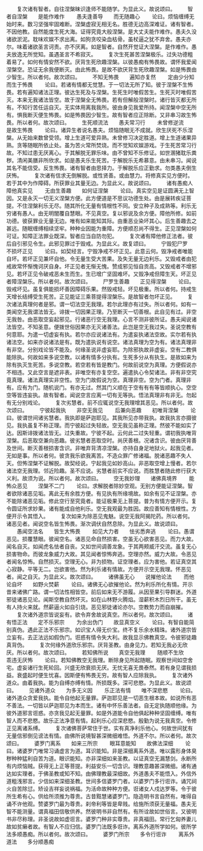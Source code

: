 <!-- { "loadSidebar": true } -->
　　复次诸有智者。自往涅槃昧识逢师不能随学。为显此义。故说颂曰。
　　智者自涅槃　　是能作难作
　　愚夫逢善导　　而无随趣心
　　论曰。烦恼缠缚无始时来。数习坚强牢固难断。涅槃虚寂无相无名。胜德无边高深难证。诸有智者。不因他教。自然能度生死大海。证得究竟大般涅槃。是大丈夫能作难作。愚夫久没诸欲淤泥。耽味欢娱不求出离。如狗贪咬染血枯骨。虽杖逼之犹不弃舍。愚夫亦尔。味着诸欲圣言诃责。亦不厌离。如是智者。自然开觉证大涅槃。是作难作。愚夫放逸无所觉知。虽遇圣言不希寂灭。
　　复次生死甚苦涅槃极乐。过失功德粗着易了。如何有情安然不欲。厌背生死欣趣涅槃。以彼愚痴有怖畏故。谓怀我爱闻涅槃空。恐证无余我便断灭。由此怖畏。是故不欲厌背生死欣趣涅槃。如是怖畏由少智生。所以者何。故次颂曰。
　　不知无怖畏　　遍知亦复然
　　定由少分知　　而生于怖畏
　　论曰。若诸有情都无觉慧。于一切法无所了知。彼于涅槃不生怖畏。若有遍知诸法正理。彼达生死及与涅槃。生死生时唯假苦生。生死灭时唯假苦灭。本来无我诸法皆空。故于涅槃全无怖畏。若有但解般涅槃时。诸行皆灭都无所有。不知行苦任运自灭。无实体用离我我所。彼由身见我爱所持。闻涅槃中空无所有。惧我断灭便生怖畏。如是怖畏因少智生。故有智者应正除断。又非串习故生怖畏。所以者何。故次颂曰。
　　生死顺流法　　愚夫常习行
　　未曾修逆流　　是故生怖畏
　　论曰。诸异生者说名愚夫。烦恼随眠无不成就。欣生厌死不乐涅槃。从无始来数曾受领。增上生道可爱异熟。未曾修习决定胜道。增上生道诸果异熟。贪等随眠所依止处。虽为苦火常所焚烧。而不觉知欢娱游戏。于生死苦常习行故。不知过患无厌离心。于其解脱无罪乐味。由不曾知不乐修证。如世溷猪耽乐粪秽。清闲美膳非所欣求。如是愚夫乐生死苦。于解脱乐无希慕意。由未串习。闻说其名不能信受。反生怖畏。诸有智者由思择力。于解脱乐应正勤求。勿类愚夫倒生厌怖。
　　复次诸有信求无倒解脱。或性贤善。或由慧力。将修真实见方便时。若于其中为作障碍。所获罪业其量无边。为显此义。故说颂曰。
　　诸有愚痴人　　障他真实见
　　无由生善趣　　如何证涅槃
　　论曰。真实空见是证圆满无上智因。又是永灭一切无义涅槃方便。此方便道是不思议功德生处。由是展转疾证菩提。不住涅槃利乐无尽。随其所化无量有情根性不同。安立种子及成熟等。利乐无穷诸有愚人。由无明闇覆自慧眼。不见真空。复以邪说及余方便。障他所修。如前功德。彼获罪业无量无边。唯有如来能知其际。由重恶业染坏其心。后生善趣去之甚远。随眠缠缚相续坚牢。种种业因能为重障。方便顺忍尚不得生。正见涅槃如何可证。知障正法罪业既深。智者应当自防勿犯。
　　复次诸有障他修正法者。彼后自引邪见令生。此邪见罪过于毁戒。为显此义。故复颂曰。
　　宁毁犯尸罗　　不损坏正见
　　论曰。如契经言。宁毁净戒不坏正见。此意云何。毁净戒者唯能自坏。若坏正见兼坏自他。令无量生受大苦果。及失无量无边利乐。又毁戒者由犯戒故常怀惭愧诃厌自身。坏正见者无惭无愧。赞成邪见恒自贡高。又毁戒者不增邪见。若坏正见令破戒恶未生而生。生已增广坚固难坏。又毁净戒但障生天。坏正见者障涅槃乐。所以者何。故次颂曰。
　　尸罗生善趣　　正见得涅槃
　　论曰。毁戒坏见。虽复俱能损坏善因障碍乐果。然毁戒轻。坏见极重。所以者何。持戒生天增长结缚受生死苦。正见能证三乘菩提得涅槃乐。是故智者勿坏正见。
　　复次诸法真理何者是邪。谓一切法空无我理。若尔此理亦有过失。所以者何。如有一类闻空无我谓法皆无。诽拨一切因果正理。乃至断灭一切善根。此自见有过。非空无我咎。由恶取空妄起邪见。行诸恶行空无我理。心言不测非彼所证。愚夫闻说诸法皆空。不知圣意。便拨世俗因果亦无灭诸善法。此岂是空无我过失。圣说空教有何意耶。为遣一切虚妄有执。若尔亦应说诸法有。为遣妄执诸法空故。实尔若有执诸法空。如来亦说诸法是有。既为遣执说有说空。诸法真理为空为有。诸法真理非有非空。分别戏论皆不能及。何缘圣说非虚妄耶。为除邪执故非虚妄。空有二教俱能除执。何故如来多说空教。以诸有情多分执有。生死多分从有执生。是故如来为除有执灭生死苦。多说空教。若空若有皆是教门。何故前说空为真理。方便假说亦不相违。又此空言是遮非表。非唯空有亦复空空。遍遣执心令契诸法。非有非空究竟真理。诸法真理实非空性。空为门故假说为空。真理非空。空为门者。真理非有。应有为门。随机说门。有亦无过。然其门义顺在于空有有有等皆顺执心。空空空等皆违妄执。故有智者。闻说空言应离一切有无等执。悟法真理非有非无。勿起有无分别戏论。
　　复次劣慧者。前不应辄说空无我理增其恶见。所以者何。故次颂曰。
　　宁彼起我执　　非空无我见
　　后兼向恶趣　　初唯背涅槃
　　论曰。彼谓世间诸劣慧者。我执即是萨迦耶见。其我所见亦带我执。故我执言亦摄彼见。我执虽复不称正理。而宁彼起过失轻故。空无我见虽称正理。然彼不能如实了达。因斯诽拨诸法皆无。过失重故。宁彼不起。云何此二过失轻重。谓初我执唯背涅槃。后恶取空兼向恶趣。彼劣慧者恶取空时。尚厌善根。况诸含识。彼由厌背善及世间。断灭善根损害含识。非唯弃背清凉涅槃。亦持自身足地狱火。起我见者。无如是事。所以者何。彼贪我乐欲我离苦。不造众罪广修诸福。脱诸恶趣不失人天。但怖涅槃不证解脱。故契经说。宁起我见如妙高山。非恶取空增上慢者。若尔诸法空无我理。邻近险趣。圣不应说。劣慧者前实不应说。而胜慧者随此修行获大义利。故须为说。所以者何。故次颂曰。
　　空无我妙理　　诸佛真境界
　　能怖众恶见　　涅槃不二门
　　论曰。求解脱者除妙空观。无别方便能证涅槃。智者欲除诸恶见垢。离此无有余胜方便。有见执有所缘境故。如余有见不证涅槃。亦不能除诸恶见垢。修此空行至究竟者。能证极果无上菩提。普为有情方便开示。复令圆证所求妙果。诸有能成自他利乐。空无我观最为胜因。故应善知有情根性。方便开示令其悟入。
　　复次如来为除恶见鬼魅。说空无我阿揭陀药。所以者何。诸恶见者。闻说空名皆生怖畏。渐次调伏自然息除。为显此义。故说颂曰。
　　愚闻空法名　　皆生大怖畏
　　如见大力者　　怯劣悉奔逃
　　论曰。愚谓恶见。损覆慧眼。彼闻空名。诸恶见命自然损害。空虽无心欲害恶见。而力大故。闻名自灭。如闻虎名怯者自丧。又如世间调善龙象。于其两颊威汗交流。虽复无心损害物命。而彼龙象威力大故。其见闻者惊怖奔逃。空理亦然。威力大故。令恶见者闻名惊怖。自然损灭。空理无心。非为损物。证空理者。应为害他。若证真空其心寂静。平等无二。岂欲害他。然为利乐诸有情故。方便开示空无我理。怀恶见者。闻之自灭。为显此义。故次颂曰。
　　诸佛虽无心　　说摧他论法
　　而他论自坏　　如野火焚薪
　　论曰。诸佛无心欲摧他论。然为利乐所化有情。开示昔来诸佛广路。谓一切法性相皆空。前后如来无不游履。从因至果引导群迷。外道邪徒诸恶见论。闻斯空教自然坏灭。如在山林野火腾焰。湿薪积木烈日所干。虽无有人持火来就。然薪逼火如自引烧。恶见邪徒诸论亦尔。空教势力而自崩摧。
　　复次诸外道宗皆说妄有。欲令弃舍故说真空。所以者何。故次颂曰。
　　诸有悟正法　　定不乐邪宗
　　为余出伪门　　故显真空义
　　论曰。有智自能简别真伪。遇此正法不乐邪宗。如识宝人得无价宝。终不复乐余水精珠。诸外道宗皆立妄有。去正法远如假伪门。诳惑有情令失大利。故我显示佛教真空。令彼邪徒趣真背伪。
　　复次何缘外道欣乐邪宗。厌背圣教。由身见力。若知无我必无欣厌。所以者何。故次颂曰。
　　若知佛所说　　真空无我理
　　随顺不生欣　　乖违无厌怖
　　论曰。若知佛教空无我理。断除身见所起随眠。观察世间如空舍宅。虚妄诸行生死轮回。兴盛无欣衰损无厌。无忧无喜无畏泰然。若有身见谓我损益。衰盛起时便生忧喜。因斯便有怖畏无穷。故有智人应除我执。
　　复次诸外道众。由着我执。能为自缚亦缚有情。所损既多。深可悲愍。为显此义。故说颂曰。
　　见诸外道众　　为多无义因
　　乐正法有情　　唯不深悲愍
　　论曰。诸外道众贪爱我执。能令自他起无量罪。萨迦耶见是一切恶生根本故。如说所有恶不善法。一切皆以萨迦耶见为本而生。诸有中怀乐善法者。自无定执随顺他缘。为彼外道邪言诳惑。亦贪我见起无量罪。如是外道能令自他俱起种种坚固缠缚。唯有智人而不悲愍。故乐正法净意有情。起利乐心应深悲愍。殷勤为说无我真空。令修正见离诸系缚。
　　复次诸佛菩萨常住于世。实有真净利乐他心。何故世间犹有无量信邪倒见谤法有情。由佛所说境智甚深微细难悟。外道不尔。所以者何。故次颂曰。
　　婆罗门离系　　如来三所宗
　　眼耳意能知　　故佛法深细
　　论曰。诸婆罗门唯常习诵虚言为道。耳识能知。非是深细离系外道。唯以露形身体臭秽种种猛利自苦为道。眼识能知。亦非深细如来圣教。以证真空无漏慧剑。永断所有内烦恼贼。获得无上正等菩提。利益安乐一切含识。理教意趣甚深微细。诸有通达如实理者。于佛圣教或知不知。由佛理教最深细故。外道愚夫不能悟入。外信外道粗浅邪言。少信如来深细圣教。世间多信婆罗门者。以婆罗门多行诳诈。诵咒祠火自苦除愆。矫设吉祥妄说祸福。为活命故种种方便。诳诸女人戍达罗等。令于彼所生希有心。供给所须推为尊贵。古昔黠慧诸婆罗门。隐造明书言自然有。唯得自诵不许他观。赞婆罗门最为尊贵。刹帝利等皆是卑贱。给施所须获无量福。愚夫无智不能测量。谓真福田信敬供养。然彼明书非自然有。有所诠故如世俗言。又彼明书非尽称理。非圣说故如虚诳言。婆罗门种非实尊贵。非真福田。常行乞匈养妻儿故如贫癞者故。有智人不应归信。婆罗门法既多诳诈。离系外道所学如何。彼所学法多顺愚痴。所以者何。故次颂曰。
　　婆罗门所宗　　多令行诳诈
　　离系外道法　　多分顺愚痴
